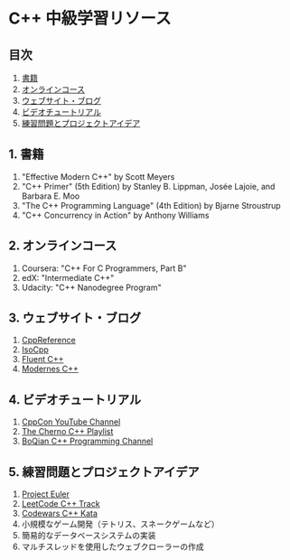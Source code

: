 # C++ 中級学習リソース

## 目次
1. [書籍](#1-書籍)
2. [オンラインコース](#2-オンラインコース)
3. [ウェブサイト・ブログ](#3-ウェブサイトブログ)
4. [ビデオチュートリアル](#4-ビデオチュートリアル)
5. [練習問題とプロジェクトアイデア](#5-練習問題とプロジェクトアイデア)

## 1. 書籍

1. "Effective Modern C++" by Scott Meyers
2. "C++ Primer" (5th Edition) by Stanley B. Lippman, Josée Lajoie, and Barbara E. Moo
3. "The C++ Programming Language" (4th Edition) by Bjarne Stroustrup
4. "C++ Concurrency in Action" by Anthony Williams

## 2. オンラインコース

1. Coursera: "C++ For C Programmers, Part B"
2. edX: "Intermediate C++"
3. Udacity: "C++ Nanodegree Program"

## 3. ウェブサイト・ブログ

1. [CppReference](https://en.cppreference.com/w/)
2. [IsoCpp](https://isocpp.org/)
3. [Fluent C++](https://www.fluentcpp.com/)
4. [Modernes C++](http://www.modernescpp.com/)

## 4. ビデオチュートリアル

1. [CppCon YouTube Channel](https://www.youtube.com/user/CppCon)
2. [The Cherno C++ Playlist](https://www.youtube.com/playlist?list=PLlrATfBNZ98dudnM48yfGUldqGD0S4FFb)
3. [BoQian C++ Programming Channel](https://www.youtube.com/user/BoQianTheProgrammer)

## 5. 練習問題とプロジェクトアイデア

1. [Project Euler](https://projecteuler.net/)
2. [LeetCode C++ Track](https://leetcode.com/problemset/algorithms/?topicSlugs=cpp)
3. [Codewars C++ Kata](https://www.codewars.com/kata/search/cpp)
4. 小規模なゲーム開発（テトリス、スネークゲームなど）
5. 簡易的なデータベースシステムの実装
6. マルチスレッドを使用したウェブクローラーの作成
